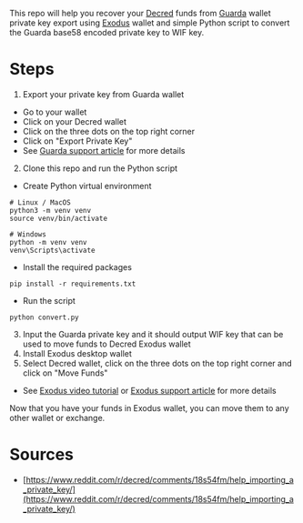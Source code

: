 This repo will help you recover your [Decred](https://decred.org/) funds from [Guarda](https://guarda.co/) wallet private key export using [Exodus](https://www.exodus.io/) wallet and simple Python script to convert the Guarda base58 encoded private key to WIF key.

# Steps

1. Export your private key from Guarda wallet
- Go to your wallet
- Click on your Decred wallet
- Click on the three dots on the top right corner
- Click on "Export Private Key"
- See [Guarda support article](https://support.guarda.com/article/68-how-to-save-your-private-keys) for more details
2. Clone this repo and run the Python script
- Create Python virtual environment
```
# Linux / MacOS
python3 -m venv venv
source venv/bin/activate

# Windows
python -m venv venv
venv\Scripts\activate
```
- Install the required packages
```
pip install -r requirements.txt
```
- Run the script
```
python convert.py
```
3. Input the Guarda private key and it should output WIF key that can be used to move funds to Decred Exodus wallet
4. Install Exodus desktop wallet
5. Select Decred wallet, click on the three dots on the top right corner and click on "Move Funds"
- See [Exodus video tutorial](https://youtu.be/12f9SxnXRaQ?feature=shared&t=115) or [Exodus support article](https://www.exodus.com/support/en/articles/8598622-how-do-i-import-a-private-key) for more details

Now that you have your funds in Exodus wallet, you can move them to any other wallet or exchange.

# Sources
- [https://www.reddit.com/r/decred/comments/18s54fm/help_importing_a_private_key/](https://www.reddit.com/r/decred/comments/18s54fm/help_importing_a_private_key/)

